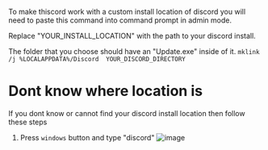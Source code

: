 To make thiscord work with a custom install location of discord you will need to paste this command into command prompt in admin mode.

Replace "YOUR_INSTALL_LOCATION" with the path to your discord install.

The folder that you choose should have an "Update.exe" inside of it.
`mklink /j %LOCALAPPDATA%/Discord  YOUR_DISCORD_DIRECTORY`

# Dont know where location is
If you dont know or cannot find your discord install location then follow these steps

1. Press `windows` button and type "discord"
![image](https://cdn.upload.systems/uploads/06tPT5YD.png)


